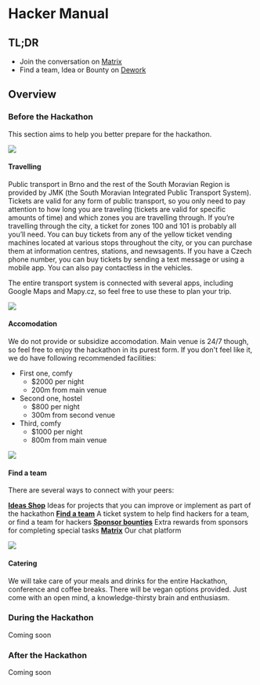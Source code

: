 # Hacker Manual

## TL;DR

* Join the conversation on [Matrix](https://matrix.to/#/#ethbrno:gwei.cz)
* Find a team, Idea or Bounty on [Dework](https://dework.ethbrno.cz)

## Overview

### Before the Hackathon

This section aims to help you better prepare for the hackathon.

![](/icons/map.svg#left)
#### Travelling

Public transport in Brno and the rest of the South Moravian Region is provided by JMK (the South Moravian Integrated Public Transport System). Tickets are valid for any form of public transport, so you only need to pay attention to how long you are traveling (tickets are valid for specific amounts of time) and which zones you are travelling through. If you’re travelling through the city, a ticket for zones 100 and 101 is probably all you’ll need. You can buy tickets from any of the yellow ticket vending machines located at various stops throughout the city, or you can purchase them at information centres, stations, and newsagents. If you have a Czech phone number, you can buy tickets by sending a text message or using a mobile app. You can also pay contactless in the vehicles.

The entire transport system is connected with several apps, including Google Maps and Mapy.cz, so feel free to use these to plan your trip.

![](/icons/home.svg#left)
#### Accomodation
We do not provide or subsidize accomodation. Main venue is 24/7 though, so feel free to enjoy the hackathon in its purest form. If you don't feel like it, we do have following recommended facilities:

* First one, comfy
    * $2000 per night
    * 200m from main venue
* Second one, hostel 
    * $800 per night
    * 300m from second venue
* Third, comfy
    * $1000 per night
    * 800m from main venue

![](/icons/users.svg#left)
#### Find a team
There are several ways to connect with your peers:

[**Ideas Shop**](https://app.dework.xyz/ethbrno/ideas-shop/view/board-l8awhuan)
Ideas for projects that you can improve or implement as part of the hackathon
[**Find a team**](https://)
A ticket system to help find hackers for a team, or find a team for hackers
[**Sponsor bounties**](https://)
Extra rewards from sponsors for completing special tasks
[**Matrix**](https://)
Our chat platform

![](/icons/coffee.svg#left)
#### Catering
We will take care of your meals and drinks for the entire Hackathon, conference and coffee breaks. There will be vegan options provided. Just come with an open mind, a knowledge-thirsty brain and enthusiasm. 


### During the Hackathon

Coming soon 

### After the Hackathon

Coming soon


